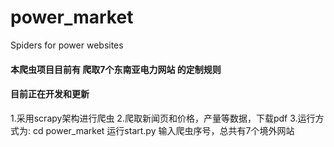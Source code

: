 # power_market
Spiders for power websites
#### 本爬虫项目目前有 爬取7个东南亚电力网站 的定制规则

#### 目前正在开发和更新

1.采用scrapy架构进行爬虫
2.爬取新闻页和价格，产量等数据，下载pdf
3.运行方式为:
    cd power_market
    运行start.py
    输入爬虫序号，总共有7个境外网站